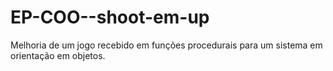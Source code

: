 # EP-COO--shoot-em-up
Melhoria de um jogo recebido em funções procedurais para um sistema em orientação em objetos.
